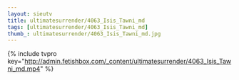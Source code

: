 ```yaml
--- 
layout: sieutv
title: ultimatesurrender/4063_Isis_Tawni_md
tags: [ultimatesurrender/4063_Isis_Tawni_md]
thumb_: ultimatesurrender/4063_Isis_Tawni_md.jpg
---
```

{% include tvpro key="http://admin.fetishbox.com/_content/ultimatesurrender/4063_Isis_Tawni_md.mp4" %} 

